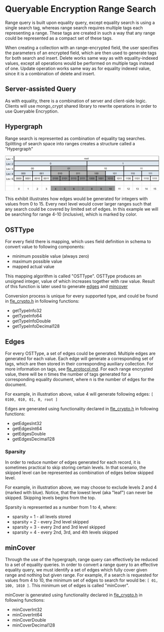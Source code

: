 # Queryable Encryption Range Search

Range query is built upon equality query, except equality search is using a single search tag,
whereas range search requires multiple tags each representing a range. These tags are created
in such a way that any range could be represented as a compact set of these tags.

When creating a collection with an range-encrypted field, the user specifies the parameters
of an encrypted field, which are then used to generate tags for both search and insert. Delete
works same way as with equality-indexed values, except all operations would be
performed on multiple tags instead of one. Update operation works same way as for
equality indexed value, since it is a combination of delete and insert.

## Server-assisted Query

As with equality, there is a combination of server and client-side logic. Clients will
use mongo_crypt shared library to rewrite operations in order to use Queryable Encryption.

## Hypergraph

Range search is represented as combination of equality tag searches. Splitting of search 
space into ranges creates a structure called a "Hypergraph"

![Hypergraph](hypergraph.jpg)

This exhibit illustrates how edges would be generated for integers with values from 0 to 15.
Every next level would cover larger ranges such that any search could be covered by limited
set of edges. In this example we will be searching for range 4-10 (inclusive), which is marked
by color.

## OSTType

For every field there is mapping, which uses field definition in schema to convert
value to following components:

- minimum possible value (always zero)
- maximum possible value
- mapped actual value

This mapping algorithm is called "OSTType". OSTType produces an unsigned integer, value of which
increases together with raw value. Result of this function is later used to generate
[edges](#edges) and [mincover](#mincover)

Conversion process is unique for every supported type, and could be found in 
[fle_crypto.h](https://github.com/10gen/mongo/blob/SERVER-63138/src/mongo/crypto/fle_crypto.h)
in following functions:

- getTypeInfo32
- getTypeInfo64
- getTypeInfoDouble
- getTypeInfoDecimal128

## Edges

For every OSTType, a set of edges could be generated. Multiple edges are generated for each value.
Each edge will generate a corresponding set of tags, which are then stored in their corresponding
auxiliary collection. For more information on tags, see [fle_protocol.md](fle_protocol.md). For
each range encrypted value, there will be n times the number of tags generated for a corresponding
equality document, where n is the number of edges for the document.

For example, in illustration above, value 4
will generate following edges: `[ 0100, 010, 01, 0, root ]`

Edges are generated using functionality declared in
[fle_crypto.h](https://github.com/10gen/mongo/blob/SERVER-63138/src/mongo/crypto/fle_crypto.h)
in following functions:

- getEdgesInt32
- getEdgesInt64
- getEdgesDouble
- getEdgesDecimal128

### Sparsity

In order to reduce number of edges generated for each record, it is sometimes practical to skip
storing certain levels. In that scenario, the skipped level can be represented as combination of
edges below skipped level.

For example, in illustration above, we may choose to exclude levels 2 and 4 (marked with blue).
Notice, that the lowest level (aka "leaf") can never be skipped. Skipping levels begins from
the top.

Sparsity is represented as a number from 1 to 4, where:

- sparsity = 1 - all levels stored
- sparsity = 2 - every 2nd level skipped
- sparsity = 3 - every 2nd and 3rd level skipped
- sparsity = 4 - every 2nd, 3rd, and 4th levels skipped

## minCover

Through the use of the hypergraph, range query can effectively be reduced to a set of equality queries.
In order to convert a range query to an effective equality query, we must identify a set of edges
which fully cover given range and nothing but given range. For example, if a search is requested for
values from 4 to 10, the minimum set of edges to search for would be: `[ 01, 100, 1010 ]`. This
minimum set of edges is called "minCover".

minCover is generated using functionality declared in
[fle_crypto.h](https://github.com/10gen/mongo/blob/SERVER-63138/src/mongo/crypto/fle_crypto.h)
in following functions:

- minCoverInt32
- minCoverInt64
- minCoverDouble
- minCoverDecimal128
